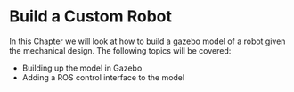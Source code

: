 # Build a Custom Robot

In this Chapter we will look at how to build a gazebo model of a robot given the mechanical design. The following topics will be covered:

* Building up the model in Gazebo
* Adding a ROS control interface to the model